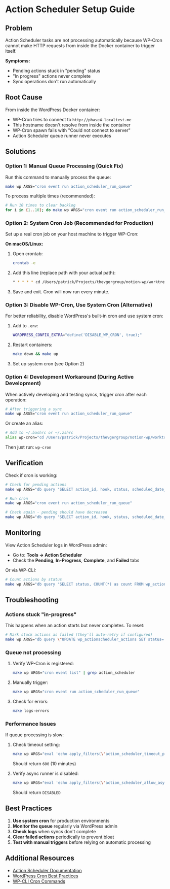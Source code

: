 # Action Scheduler Setup Guide

## Problem

Action Scheduler tasks are not processing automatically because WP-Cron cannot make HTTP requests from inside the Docker container to trigger itself.

**Symptoms:**
- Pending actions stuck in "pending" status
- "In progress" actions never complete
- Sync operations don't run automatically

## Root Cause

From inside the WordPress Docker container:
- WP-Cron tries to connect to `http://phase4.localtest.me`
- This hostname doesn't resolve from inside the container
- WP-Cron spawn fails with "Could not connect to server"
- Action Scheduler queue runner never executes

## Solutions

### Option 1: Manual Queue Processing (Quick Fix)

Run this command to manually process the queue:

```bash
make wp ARGS="cron event run action_scheduler_run_queue"
```

To process multiple times (recommended):

```bash
# Run 10 times to clear backlog
for i in {1..10}; do make wp ARGS="cron event run action_scheduler_run_queue"; sleep 1; done
```

### Option 2: System Cron Job (Recommended for Production)

Set up a real cron job on your host machine to trigger WP-Cron:

**On macOS/Linux:**

1. Open crontab:
   ```bash
   crontab -e
   ```

2. Add this line (replace path with your actual path):
   ```bash
   * * * * * cd /Users/patrick/Projects/thevgergroup/notion-wp/worktrees/phase-4-advanced-blocks && make wp ARGS="cron event run --due-now" >> /tmp/wp-cron.log 2>&1
   ```

3. Save and exit. Cron will now run every minute.

### Option 3: Disable WP-Cron, Use System Cron (Alternative)

For better reliability, disable WordPress's built-in cron and use system cron:

1. Add to `.env`:
   ```bash
   WORDPRESS_CONFIG_EXTRA="define('DISABLE_WP_CRON', true);"
   ```

2. Restart containers:
   ```bash
   make down && make up
   ```

3. Set up system cron (see Option 2)

### Option 4: Development Workaround (During Active Development)

When actively developing and testing syncs, trigger cron after each operation:

```bash
# After triggering a sync
make wp ARGS="cron event run action_scheduler_run_queue"
```

Or create an alias:

```bash
# Add to ~/.bashrc or ~/.zshrc
alias wp-cron="cd /Users/patrick/Projects/thevgergroup/notion-wp/worktrees/phase-4-advanced-blocks && make wp ARGS='cron event run action_scheduler_run_queue'"
```

Then just run: `wp-cron`

## Verification

Check if cron is working:

```bash
# Check for pending actions
make wp ARGS="db query 'SELECT action_id, hook, status, scheduled_date_gmt FROM wp_actionscheduler_actions ORDER BY scheduled_date_gmt DESC LIMIT 10'"

# Run cron
make wp ARGS="cron event run action_scheduler_run_queue"

# Check again - pending should have decreased
make wp ARGS="db query 'SELECT action_id, hook, status, scheduled_date_gmt FROM wp_actionscheduler_actions ORDER BY scheduled_date_gmt DESC LIMIT 10'"
```

## Monitoring

View Action Scheduler logs in WordPress admin:
- Go to: **Tools → Action Scheduler**
- Check the **Pending**, **In-Progress**, **Complete**, and **Failed** tabs

Or via WP-CLI:

```bash
# Count actions by status
make wp ARGS="db query 'SELECT status, COUNT(*) as count FROM wp_actionscheduler_actions GROUP BY status'"
```

## Troubleshooting

### Actions stuck "in-progress"

This happens when an action starts but never completes. To reset:

```bash
# Mark stuck actions as failed (they'll auto-retry if configured)
make wp ARGS="db query \"UPDATE wp_actionscheduler_actions SET status='failed' WHERE status='in-progress' AND scheduled_date_gmt < DATE_SUB(NOW(), INTERVAL 1 HOUR)\""
```

### Queue not processing

1. Verify WP-Cron is registered:
   ```bash
   make wp ARGS="cron event list" | grep action_scheduler
   ```

2. Manually trigger:
   ```bash
   make wp ARGS="cron event run action_scheduler_run_queue"
   ```

3. Check for errors:
   ```bash
   make logs-errors
   ```

### Performance Issues

If queue processing is slow:

1. Check timeout setting:
   ```bash
   make wp ARGS="eval 'echo apply_filters(\"action_scheduler_timeout_period\", 300);'"
   ```
   Should return `600` (10 minutes)

2. Verify async runner is disabled:
   ```bash
   make wp ARGS="eval 'echo apply_filters(\"action_scheduler_allow_async_request_runner\", true) ? \"ENABLED\" : \"DISABLED\";'"
   ```
   Should return `DISABLED`

## Best Practices

1. **Use system cron** for production environments
2. **Monitor the queue** regularly via WordPress admin
3. **Check logs** when syncs don't complete
4. **Clear failed actions** periodically to prevent bloat
5. **Test with manual triggers** before relying on automatic processing

## Additional Resources

- [Action Scheduler Documentation](https://actionscheduler.org/)
- [WordPress Cron Best Practices](https://developer.wordpress.org/plugins/cron/)
- [WP-CLI Cron Commands](https://developer.wordpress.org/cli/commands/cron/)

